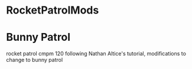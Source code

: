 # RocketPatrolMods
# Bunny Patrol 
rocket patrol cmpm 120 following Nathan Altice's tutorial, modifications to change to bunny patrol
